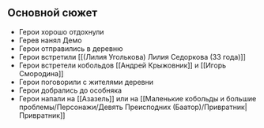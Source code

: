 ## Основной сюжет
* Герои хорошо отдохнули
* Герев нанял Демо
* Герои отправились в деревню
* Герои встретили [[(Лилия Уголькова) Лилия Седоркова (33 года)]]
* Герои встретели кобольдов [[Андрей Крыжовник]] и [[Игорь Смородина]]
* Герои поговорили с жителями деревни
* Герои добрались до особняка
* Герои напали на [[Азазель]] или на [[Маленькие кобольды и большие проблемы/Персонажи/Девять Преисподних (Баатор)/Привратник|Привратник]]